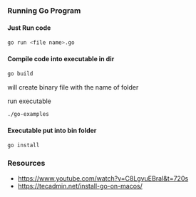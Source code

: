 ### Running Go Program

#### Just Run code

```bash
go run <file name>.go
```

#### Compile code into executable in dir

```bash
go build
```

 will create binary file with the name of folder

 run executable

```bash
./go-examples
```

#### Executable put into bin folder

```go install```

### Resources

* <https://www.youtube.com/watch?v=C8LgvuEBraI&t=720s>
* <https://tecadmin.net/install-go-on-macos/>
